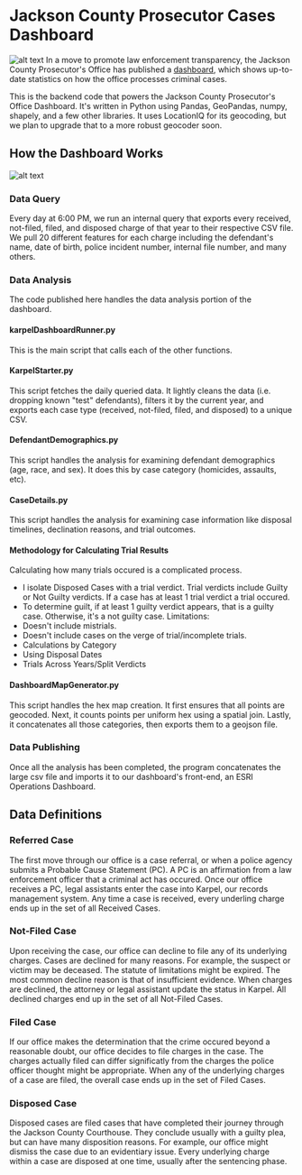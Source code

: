 # Jackson County Prosecutor Cases Dashboard
![alt text](https://github.com/HenryFChapman/ProsecutorCasesDashboard/blob/main/DashboardScreenshot.png)
In a move to promote law enforcement transparency, the Jackson County Prosecutor's Office has published a [dashboard](www.tinyurl.com/ProsecutorCases/), which shows up-to-date statistics on how the office processes criminal cases. 

This is the backend code that powers the Jackson County Prosecutor's Office Dashboard. It's written in Python using Pandas, GeoPandas, numpy, shapely, and a few other libraries. It uses LocationIQ for its geocoding, but we plan to upgrade that to a more robust geocoder soon. 

## How the Dashboard Works
![alt text](https://github.com/HenryFChapman/ProsecutorCasesDashboard/blob/main/Case%20Process%20Flowchart.png)
### Data Query
Every day at 6:00 PM, we run an internal query that exports every received, not-filed, filed, and disposed charge of that year to their respective CSV file. We pull 20 different features for each charge including the defendant's name, date of birth, police incident number, internal file number, and many others. 

### Data Analysis
The code published here handles the data analysis portion of the dashboard. 

#### karpelDashboardRunner.py
This is the main script that calls each of the other functions.

#### KarpelStarter.py
This script fetches the daily queried data. It lightly cleans the data (i.e. dropping known "test" defendants), filters it by the current year, and exports each case type (received, not-filed, filed, and disposed) to a unique CSV.

#### DefendantDemographics.py
This script handles the analysis for examining defendant demographics (age, race, and sex). It does this by case category (homicides, assaults, etc).

#### CaseDetails.py
This script handles the analysis for examining case information like disposal timelines, declination reasons, and trial outcomes.

#### Methodology for Calculating Trial Results
Calculating how many trials occured is a complicated process. 
* I isolate Disposed Cases with a trial verdict. Trial verdicts include Guilty or Not Guilty verdicts. If a case has at least 1 trial verdict a trial occured.
* To determine guilt, if at least 1 guilty verdict appears, that is a guilty case. Otherwise, it's a not guilty case.
Limitations:
* Doesn't include mistrials.
* Doesn't include cases on the verge of trial/incomplete trials.
* Calculations by Category
* Using Disposal Dates
* Trials Across Years/Split Verdicts

#### DashboardMapGenerator.py
This script handles the hex map creation. It first ensures that all points are geocoded. Next, it counts points per uniform hex using a spatial join. Lastly, it concatenates all those categories, then exports them to a geojson file. 

### Data Publishing
Once all the analysis has been completed, the program concatenates the large csv file and imports it to our dashboard's front-end, an ESRI Operations Dashboard.

## Data Definitions

### Referred Case
The first move through our office is a case referral, or when a police agency submits a Probable Cause Statement (PC). A PC is an affirmation from a law enforcement officer that a criminal act has occured. Once our office receives a PC, legal assistants enter the case into Karpel, our records management system. Any time a case is received, every underling charge ends up in the set of all Received Cases.

### Not-Filed Case
Upon receiving the case, our office can decline to file any of its underlying charges. Cases are declined for many reasons. For example, the suspect or victim may be deceased. The statute of limitations might be expired. The most common decline reason is that of insufficient evidence. When charges are declined, the attorney or legal assistant update the status in Karpel. All declined charges end up in the set of all Not-Filed Cases.

### Filed Case
If our office makes the determination that the crime occured beyond a reasonable doubt, our office decides to file charges in the case. The charges actually filed can differ significatly from the charges the police officer thought might be appropriate. When any of the underlying charges of a case are filed, the overall case ends up in the set of Filed Cases.

### Disposed Case
Disposed cases are filed cases that have completed their journey through the Jackson County Courthouse. They conclude usually with a guilty plea, but can have many disposition reasons. For example, our office might dismiss the case due to an evidentiary issue. Every underlying charge within a case are disposed at one time, usually after the sentencing phase. 
